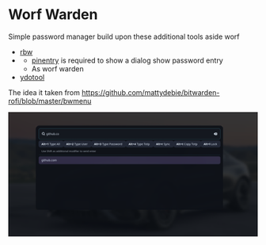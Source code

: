 # Worf Warden

Simple password manager build upon these additional tools aside worf
* [rbw](https://github.com/doy/rbw) 
* 
  * [pinentry](https://www.gnupg.org/related_software/pinentry/index.en.html) is required to show a dialog show password entry 
  * As worf warden 
* [ydotool](https://github.com/ReimuNotMoe/ydotool)

The idea it taken from https://github.com/mattydebie/bitwarden-rofi/blob/master/bwmenu

![example](../images/worf-warden.png)
